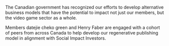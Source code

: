 The Canadian government has recognized our efforts to develop alternative business models that have the potential to impact not just our members, but the video game sector as a whole.

Members datejie cheko green and Henry Faber are engaged with a cohort of peers from across Canada to help develop our regenerative publishing model in alignment with Social Impact Investors.